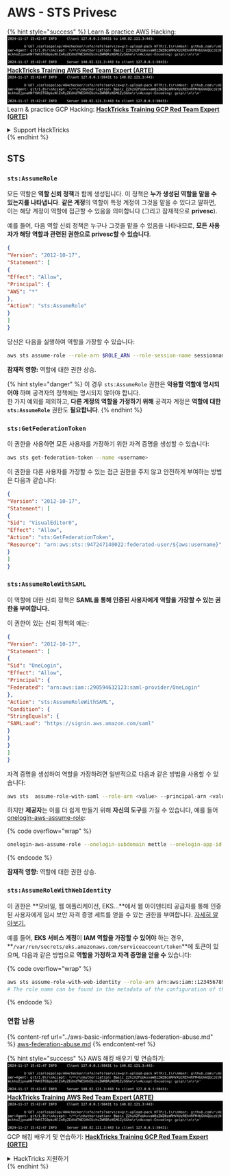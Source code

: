 # AWS - STS Privesc

{% hint style="success" %}
Learn & practice AWS Hacking:<img src="../../../.gitbook/assets/image (1).png" alt="" data-size="line">[**HackTricks Training AWS Red Team Expert (ARTE)**](https://training.hacktricks.xyz/courses/arte)<img src="../../../.gitbook/assets/image (1).png" alt="" data-size="line">\
Learn & practice GCP Hacking: <img src="../../../.gitbook/assets/image (2).png" alt="" data-size="line">[**HackTricks Training GCP Red Team Expert (GRTE)**<img src="../../../.gitbook/assets/image (2).png" alt="" data-size="line">](https://training.hacktricks.xyz/courses/grte)

<details>

<summary>Support HackTricks</summary>

* Check the [**subscription plans**](https://github.com/sponsors/carlospolop)!
* **Join the** 💬 [**Discord group**](https://discord.gg/hRep4RUj7f) or the [**telegram group**](https://t.me/peass) or **follow** us on **Twitter** 🐦 [**@hacktricks\_live**](https://twitter.com/hacktricks\_live)**.**
* **Share hacking tricks by submitting PRs to the** [**HackTricks**](https://github.com/carlospolop/hacktricks) and [**HackTricks Cloud**](https://github.com/carlospolop/hacktricks-cloud) github repos.

</details>
{% endhint %}

## STS

### `sts:AssumeRole`

모든 역할은 **역할 신뢰 정책**과 함께 생성됩니다. 이 정책은 **누가 생성된 역할을 맡을 수 있는지를 나타냅니다**. **같은 계정**의 역할이 특정 계정이 그것을 맡을 수 있다고 말하면, 이는 해당 계정이 역할에 접근할 수 있음을 의미합니다 (그리고 잠재적으로 **privesc**).

예를 들어, 다음 역할 신뢰 정책은 누구나 그것을 맡을 수 있음을 나타내므로, **모든 사용자가 해당 역할과 관련된 권한으로 privesc할 수 있습니다**.
```json
{
"Version": "2012-10-17",
"Statement": [
{
"Effect": "Allow",
"Principal": {
"AWS": "*"
},
"Action": "sts:AssumeRole"
}
]
}
```
당신은 다음을 실행하여 역할을 가장할 수 있습니다:
```bash
aws sts assume-role --role-arn $ROLE_ARN --role-session-name sessionname
```
**잠재적 영향:** 역할에 대한 권한 상승.

{% hint style="danger" %}
이 경우 `sts:AssumeRole` 권한은 **악용할 역할에 명시되어야** 하며 공격자의 정책에는 명시되지 않아야 합니다.\
한 가지 예외를 제외하고, **다른 계정의 역할을 가정하기 위해** 공격자 계정은 **역할에 대한 `sts:AssumeRole`** 권한도 **필요합니다**.
{% endhint %}

### **`sts:GetFederationToken`**

이 권한을 사용하면 모든 사용자를 가장하기 위한 자격 증명을 생성할 수 있습니다:
```bash
aws sts get-federation-token --name <username>
```
이 권한을 다른 사용자를 가장할 수 있는 접근 권한을 주지 않고 안전하게 부여하는 방법은 다음과 같습니다:
```json
{
"Version": "2012-10-17",
"Statement": [
{
"Sid": "VisualEditor0",
"Effect": "Allow",
"Action": "sts:GetFederationToken",
"Resource": "arn:aws:sts::947247140022:federated-user/${aws:username}"
}
]
}
```
### `sts:AssumeRoleWithSAML`

이 역할에 대한 신뢰 정책은 **SAML을 통해 인증된 사용자에게 역할을 가장할 수 있는 권한을 부여합니다.**

이 권한이 있는 신뢰 정책의 예는:
```json
{
"Version": "2012-10-17",
"Statement": [
{
"Sid": "OneLogin",
"Effect": "Allow",
"Principal": {
"Federated": "arn:aws:iam::290594632123:saml-provider/OneLogin"
},
"Action": "sts:AssumeRoleWithSAML",
"Condition": {
"StringEquals": {
"SAML:aud": "https://signin.aws.amazon.com/saml"
}
}
}
]
}
```
자격 증명을 생성하여 역할을 가장하려면 일반적으로 다음과 같은 방법을 사용할 수 있습니다:
```bash
aws sts  assume-role-with-saml --role-arn <value> --principal-arn <value>
```
하지만 **제공자**는 이를 더 쉽게 만들기 위해 **자신의 도구**를 가질 수 있습니다, 예를 들어 [onelogin-aws-assume-role](https://github.com/onelogin/onelogin-python-aws-assume-role): 

{% code overflow="wrap" %}
```bash
onelogin-aws-assume-role --onelogin-subdomain mettle --onelogin-app-id 283740 --aws-region eu-west-1 -z 3600
```
{% endcode %}

**잠재적 영향:** 역할에 대한 권한 상승.

### `sts:AssumeRoleWithWebIdentity`

이 권한은 **모바일, 웹 애플리케이션, EKS...**에서 웹 아이덴티티 공급자를 통해 인증된 사용자에게 임시 보안 자격 증명 세트를 얻을 수 있는 권한을 부여합니다. [자세히 알아보기.](https://docs.aws.amazon.com/STS/latest/APIReference/API\_AssumeRoleWithWebIdentity.html)

예를 들어, **EKS 서비스 계정**이 **IAM 역할을 가장할 수 있어야** 하는 경우, **`/var/run/secrets/eks.amazonaws.com/serviceaccount/token`**에 토큰이 있으며, 다음과 같은 방법으로 **역할을 가정하고 자격 증명을 얻을 수** 있습니다:

{% code overflow="wrap" %}
```bash
aws sts assume-role-with-web-identity --role-arn arn:aws:iam::123456789098:role/<role_name> --role-session-name something --web-identity-token file:///var/run/secrets/eks.amazonaws.com/serviceaccount/token
# The role name can be found in the metadata of the configuration of the pod
```
{% endcode %}

### 연합 남용

{% content-ref url="../aws-basic-information/aws-federation-abuse.md" %}
[aws-federation-abuse.md](../aws-basic-information/aws-federation-abuse.md)
{% endcontent-ref %}

{% hint style="success" %}
AWS 해킹 배우기 및 연습하기:<img src="../../../.gitbook/assets/image (1).png" alt="" data-size="line">[**HackTricks Training AWS Red Team Expert (ARTE)**](https://training.hacktricks.xyz/courses/arte)<img src="../../../.gitbook/assets/image (1).png" alt="" data-size="line">\
GCP 해킹 배우기 및 연습하기: <img src="../../../.gitbook/assets/image (2).png" alt="" data-size="line">[**HackTricks Training GCP Red Team Expert (GRTE)**<img src="../../../.gitbook/assets/image (2).png" alt="" data-size="line">](https://training.hacktricks.xyz/courses/grte)

<details>

<summary>HackTricks 지원하기</summary>

* [**구독 계획**](https://github.com/sponsors/carlospolop) 확인하기!
* **💬 [**Discord 그룹**](https://discord.gg/hRep4RUj7f) 또는 [**텔레그램 그룹**](https://t.me/peass)에 참여하거나 **Twitter** 🐦 [**@hacktricks\_live**](https://twitter.com/hacktricks\_live)**를 팔로우하세요.**
* **[**HackTricks**](https://github.com/carlospolop/hacktricks) 및 [**HackTricks Cloud**](https://github.com/carlospolop/hacktricks-cloud) 깃허브 리포지토리에 PR을 제출하여 해킹 팁을 공유하세요.**

</details>
{% endhint %}
